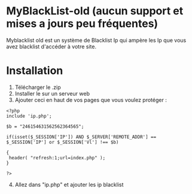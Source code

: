 # MyBlackList-old (aucun support et mises a jours peu fréquentes)

Myblacklist old est un système de Blacklist Ip qui ampère les Ip que vous avez blacklist d'accéder à votre site.

# Installation 
1. Télécharger le .zip
2. Installer le sur un serveur web
3. Ajouter ceci en haut de vos pages que vous voulez protéger : 	
```
<?php
include 'ip.php';

$b = "246154631562562364565";

if(isset($_SESSION['IP']) AND $_SERVER['REMOTE_ADDR'] == $_SESSION['IP'] or $_SESSION['Vl'] !== $b) 

{
 header( "refresh:1;url=index.php" );
}

?>
```
4. Allez dans "ip.php" et ajouter les ip blacklist
